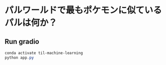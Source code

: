 # パルワールドで最もポケモンに似ているパルは何か？

## Run gradio

```powershell
conda activate til-machine-learning
python app.py
```
